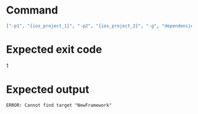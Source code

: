 # Command
```json
["-p1", "{ios_project_1}", "-p2", "{ios_project_2}", "-g", "dependencies", "-t", "NewFramework", "-f", "markdown", "-v"]
```

# Expected exit code
1

# Expected output
```
ERROR: Cannot find target "NewFramework"

```
